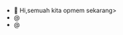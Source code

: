 - 👋 Hi,semuah kita opmem sekarang>
- @
- @
<!---
ditungu yah di ✨ pelabuhan🌼  (C.o.f) appears on your GitHub profil    a look at your changes
--->
